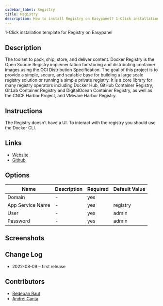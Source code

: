 ```yaml
---
sidebar_label: Registry
title: Registry
description: How to install Registry on Easypanel? 1-Click installation template for Registry on Easypanel
---
```


<!-- generated -->

1-Click installation template for Registry on Easypanel

## Description

The toolset to pack, ship, store, and deliver content. Docker Registry is the Open Source Registry implementation for storing and distributing container images using the OCI Distribution Specification. The goal of this project is to provide a simple, secure, and scalable base for building a large scale registry solution or running a simple private registry. It is a core library for many registry operators including Docker Hub, GitHub Container Registry, GitLab Container Registry and DigitalOcean Container Registry, as well as the CNCF Harbor Project, and VMware Harbor Registry.

## Instructions

The Registry doesn't have a UI. To interact with the registry you should use the Docker CLI.

## Links

- [Website](https://hub.docker.com/_/registry)
- [Github](https://github.com/distribution/distribution)

## Options

Name | Description | Required | Default Value
-|-|-|-
Domain | - | yes | 
App Service Name | - | yes | registry
User | - | yes | admin
Password | - | yes | admin

## Screenshots


## Change Log

- 2022-08-09 – first release

## Contributors

- [Bedeoan Raul](https://github.com/bedeoan)
- [Andrei Canta](https://github.com/deiucanta)
